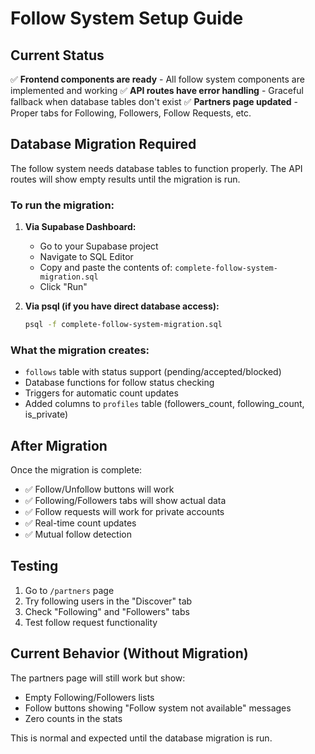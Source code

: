 # Follow System Setup Guide

## Current Status
✅ **Frontend components are ready** - All follow system components are implemented and working
✅ **API routes have error handling** - Graceful fallback when database tables don't exist
✅ **Partners page updated** - Proper tabs for Following, Followers, Follow Requests, etc.

## Database Migration Required

The follow system needs database tables to function properly. The API routes will show empty results until the migration is run.

### To run the migration:

1. **Via Supabase Dashboard:**
   - Go to your Supabase project
   - Navigate to SQL Editor
   - Copy and paste the contents of: `complete-follow-system-migration.sql`
   - Click "Run"

2. **Via psql (if you have direct database access):**
   ```bash
   psql -f complete-follow-system-migration.sql
   ```

### What the migration creates:
- `follows` table with status support (pending/accepted/blocked)
- Database functions for follow status checking
- Triggers for automatic count updates
- Added columns to `profiles` table (followers_count, following_count, is_private)

## After Migration

Once the migration is complete:
- ✅ Follow/Unfollow buttons will work
- ✅ Following/Followers tabs will show actual data
- ✅ Follow requests will work for private accounts
- ✅ Real-time count updates
- ✅ Mutual follow detection

## Testing

1. Go to `/partners` page
2. Try following users in the "Discover" tab
3. Check "Following" and "Followers" tabs
4. Test follow request functionality

## Current Behavior (Without Migration)

The partners page will still work but show:
- Empty Following/Followers lists
- Follow buttons showing "Follow system not available" messages
- Zero counts in the stats

This is normal and expected until the database migration is run.

